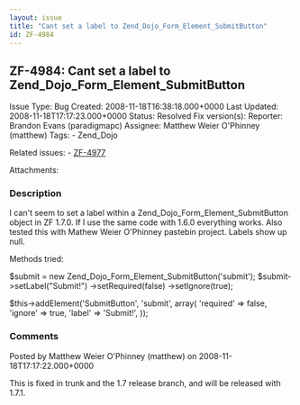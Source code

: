 ```yaml
---
layout: issue
title: "Cant set a label to Zend_Dojo_Form_Element_SubmitButton"
id: ZF-4984
---
```


ZF-4984: Cant set a label to Zend\_Dojo\_Form\_Element\_SubmitButton
--------------------------------------------------------------------

 Issue Type: Bug Created: 2008-11-18T16:38:18.000+0000 Last Updated: 2008-11-18T17:17:23.000+0000 Status: Resolved Fix version(s): 
 Reporter:  Brandon Evans (paradigmapc)  Assignee:  Matthew Weier O'Phinney (matthew)  Tags: - Zend\_Dojo
 
 Related issues: - [ZF-4977](/issues/browse/ZF-4977)
 
 Attachments: 
### Description

I can't seem to set a label within a Zend\_Dojo\_Form\_Element\_SubmitButton object in ZF 1.7.0. If I use the same code with 1.6.0 everything works. Also tested this with Mathew Weier O'Phinney pastebin project. Labels show up null.

Methods tried:

$submit = new Zend\_Dojo\_Form\_Element\_SubmitButton('submit'); $submit->setLabel("Submit!") ->setRequired(false) ->setIgnore(true);

$this->addElement('SubmitButton', 'submit', array( 'required' => false, 'ignore' => true, 'label' => 'Submit!', ));

 

 

### Comments

Posted by Matthew Weier O'Phinney (matthew) on 2008-11-18T17:17:22.000+0000

This is fixed in trunk and the 1.7 release branch, and will be released with 1.7.1.

 

 